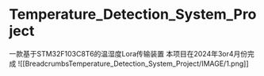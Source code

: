 # Temperature_Detection_System_Project
一款基于STM32F103C8T6的温湿度Lora传输装置
本项目在2024年3or4月份完成
![[BreadcrumbsTemperature_Detection_System_Project/IMAGE/1.png]]

